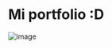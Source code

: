 # Mi portfolio :D

![image](https://github.com/Lattanxz/portfolio-dev-Valentin/assets/107083876/3e58ca2b-ac0b-4eb2-b3d2-5097ca8ef6a9)

